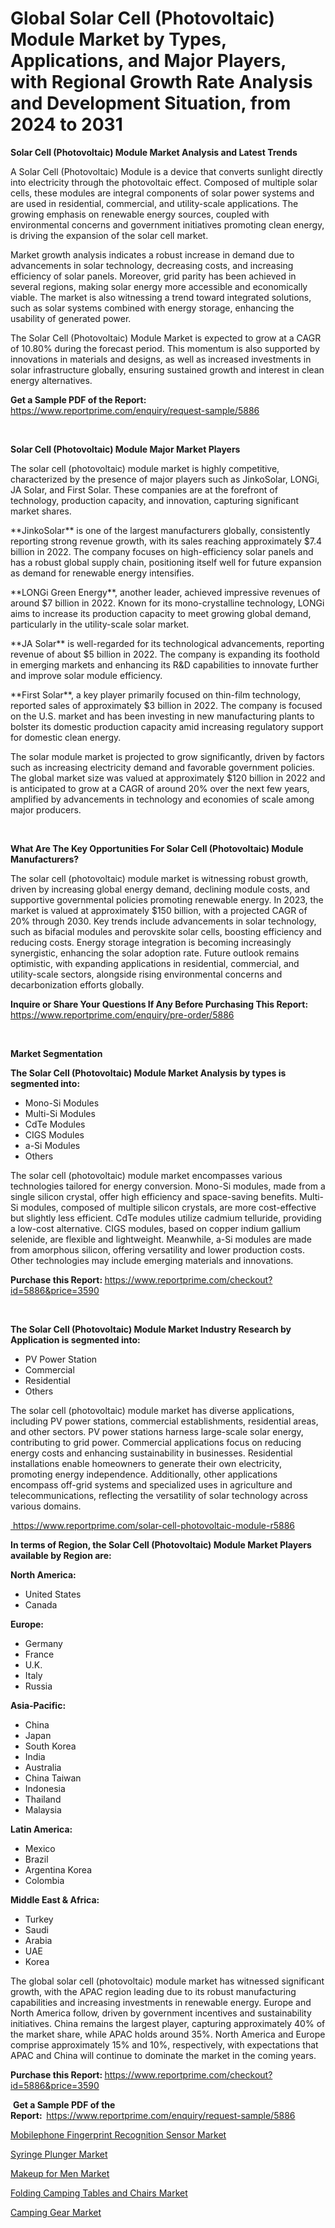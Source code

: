 <p><h1>Global Solar Cell (Photovoltaic) Module Market by Types, Applications, and Major Players, with Regional Growth Rate Analysis and Development Situation, from 2024 to 2031</h1></p><p><strong>Solar Cell (Photovoltaic) Module Market Analysis and Latest Trends</strong></p>
<p><p>A Solar Cell (Photovoltaic) Module is a device that converts sunlight directly into electricity through the photovoltaic effect. Composed of multiple solar cells, these modules are integral components of solar power systems and are used in residential, commercial, and utility-scale applications. The growing emphasis on renewable energy sources, coupled with environmental concerns and government initiatives promoting clean energy, is driving the expansion of the solar cell market.</p><p>Market growth analysis indicates a robust increase in demand due to advancements in solar technology, decreasing costs, and increasing efficiency of solar panels. Moreover, grid parity has been achieved in several regions, making solar energy more accessible and economically viable. The market is also witnessing a trend toward integrated solutions, such as solar systems combined with energy storage, enhancing the usability of generated power.</p><p>The Solar Cell (Photovoltaic) Module Market is expected to grow at a CAGR of 10.80% during the forecast period. This momentum is also supported by innovations in materials and designs, as well as increased investments in solar infrastructure globally, ensuring sustained growth and interest in clean energy alternatives.</p></p>
<p><strong>Get a Sample PDF of the Report:&nbsp;</strong> <a href="https://www.reportprime.com/enquiry/request-sample/5886?utm_campaign=1903&utm_medium=2&utm_source=Github&utm_content=ia&utm_term=24122024&utm_id=solar-cell-photovoltaic-module">https://www.reportprime.com/enquiry/request-sample/5886</a></p>
<p>&nbsp;</p>
<p><strong>Solar Cell (Photovoltaic) Module Major Market Players</strong></p>
<p><p>The solar cell (photovoltaic) module market is highly competitive, characterized by the presence of major players such as JinkoSolar, LONGi, JA Solar, and First Solar. These companies are at the forefront of technology, production capacity, and innovation, capturing significant market shares.</p><p>**JinkoSolar** is one of the largest manufacturers globally, consistently reporting strong revenue growth, with its sales reaching approximately $7.4 billion in 2022. The company focuses on high-efficiency solar panels and has a robust global supply chain, positioning itself well for future expansion as demand for renewable energy intensifies.</p><p>**LONGi Green Energy**, another leader, achieved impressive revenues of around $7 billion in 2022. Known for its mono-crystalline technology, LONGi aims to increase its production capacity to meet growing global demand, particularly in the utility-scale solar market.</p><p>**JA Solar** is well-regarded for its technological advancements, reporting revenue of about $5 billion in 2022. The company is expanding its foothold in emerging markets and enhancing its R&D capabilities to innovate further and improve solar module efficiency.</p><p>**First Solar**, a key player primarily focused on thin-film technology, reported sales of approximately $3 billion in 2022. The company is focused on the U.S. market and has been investing in new manufacturing plants to bolster its domestic production capacity amid increasing regulatory support for domestic clean energy.</p><p>The solar module market is projected to grow significantly, driven by factors such as increasing electricity demand and favorable government policies. The global market size was valued at approximately $120 billion in 2022 and is anticipated to grow at a CAGR of around 20% over the next few years, amplified by advancements in technology and economies of scale among major producers.</p></p>
<p>&nbsp;</p>
<p><strong>What Are The Key Opportunities For Solar Cell (Photovoltaic) Module Manufacturers?</strong></p>
<p><p>The solar cell (photovoltaic) module market is witnessing robust growth, driven by increasing global energy demand, declining module costs, and supportive governmental policies promoting renewable energy. In 2023, the market is valued at approximately $150 billion, with a projected CAGR of 20% through 2030. Key trends include advancements in solar technology, such as bifacial modules and perovskite solar cells, boosting efficiency and reducing costs. Energy storage integration is becoming increasingly synergistic, enhancing the solar adoption rate. Future outlook remains optimistic, with expanding applications in residential, commercial, and utility-scale sectors, alongside rising environmental concerns and decarbonization efforts globally.</p></p>
<p><strong>Inquire or Share Your Questions If Any Before Purchasing This Report:</strong> <a href="https://www.reportprime.com/enquiry/pre-order/5886?utm_campaign=1903&utm_medium=2&utm_source=Github&utm_content=ia&utm_term=24122024&utm_id=solar-cell-photovoltaic-module">https://www.reportprime.com/enquiry/pre-order/5886</a></p>
<p>&nbsp;</p>
<p><strong>Market Segmentation</strong></p>
<p><strong>The Solar Cell (Photovoltaic) Module Market Analysis by types is segmented into:</strong></p>
<p><ul><li>Mono-Si Modules</li><li>Multi-Si Modules</li><li>CdTe Modules</li><li>CIGS Modules</li><li>a-Si Modules</li><li>Others</li></ul></p>
<p><p>The solar cell (photovoltaic) module market encompasses various technologies tailored for energy conversion. Mono-Si modules, made from a single silicon crystal, offer high efficiency and space-saving benefits. Multi-Si modules, composed of multiple silicon crystals, are more cost-effective but slightly less efficient. CdTe modules utilize cadmium telluride, providing a low-cost alternative. CIGS modules, based on copper indium gallium selenide, are flexible and lightweight. Meanwhile, a-Si modules are made from amorphous silicon, offering versatility and lower production costs. Other technologies may include emerging materials and innovations.</p></p>
<p><strong>Purchase this Report:&nbsp;</strong><a href="https://www.reportprime.com/checkout?id=5886&price=3590&utm_campaign=1903&utm_medium=2&utm_source=Github&utm_content=ia&utm_term=24122024&utm_id=solar-cell-photovoltaic-module">https://www.reportprime.com/checkout?id=5886&price=3590</a></p>
<p>&nbsp;</p>
<p><strong>The Solar Cell (Photovoltaic) Module Market Industry Research by Application is segmented into:</strong></p>
<p><ul><li>PV Power Station</li><li>Commercial</li><li>Residential</li><li>Others</li></ul></p>
<p><p>The solar cell (photovoltaic) module market has diverse applications, including PV power stations, commercial establishments, residential areas, and other sectors. PV power stations harness large-scale solar energy, contributing to grid power. Commercial applications focus on reducing energy costs and enhancing sustainability in businesses. Residential installations enable homeowners to generate their own electricity, promoting energy independence. Additionally, other applications encompass off-grid systems and specialized uses in agriculture and telecommunications, reflecting the versatility of solar technology across various domains.</p></p>
<p><a href="https://www.reportprime.com/solar-cell-photovoltaic-module-r5886?utm_campaign=1903&utm_medium=2&utm_source=Github&utm_content=ia&utm_term=24122024&utm_id=solar-cell-photovoltaic-module">&nbsp;https://www.reportprime.com/solar-cell-photovoltaic-module-r5886</a></p>
<p><strong>In terms of Region, the Solar Cell (Photovoltaic) Module Market Players available by Region are:</strong></p>
<p>
    <p> <strong> North America: </strong>
        <ul>
            <li>United States</li>
            <li>Canada</li>
        </ul>
        </p> 
    <p> <strong> Europe: </strong>
        <ul>
            <li>Germany</li>
            <li>France</li>
            <li>U.K.</li>
            <li>Italy</li>
            <li>Russia</li>
        </ul>
        </p> 
    <p> <strong> Asia-Pacific: </strong>
        <ul>
            <li>China</li>
            <li>Japan</li>
            <li>South Korea</li>
            <li>India</li>
            <li>Australia</li>
            <li>China Taiwan</li>
            <li>Indonesia</li>
            <li>Thailand</li>
            <li>Malaysia</li>
        </ul>
        </p> 
    <p> <strong> Latin America: </strong>
        <ul>
            <li>Mexico</li>
            <li>Brazil</li>
            <li>Argentina Korea</li>
            <li>Colombia</li>
        </ul>
        </p> 
    <p> <strong> Middle East & Africa: </strong>
        <ul>
            <li>Turkey</li>
            <li>Saudi</li>
            <li>Arabia</li>
            <li>UAE</li>
            <li>Korea</li>
        </ul>
    </p>
    </p>
<p><p>The global solar cell (photovoltaic) module market has witnessed significant growth, with the APAC region leading due to its robust manufacturing capabilities and increasing investments in renewable energy. Europe and North America follow, driven by government incentives and sustainability initiatives. China remains the largest player, capturing approximately 40% of the market share, while APAC holds around 35%. North America and Europe comprise approximately 15% and 10%, respectively, with expectations that APAC and China will continue to dominate the market in the coming years.</p></p>
<p><strong>Purchase this Report: </strong><a href="https://www.reportprime.com/checkout?id=5886&price=3590&utm_campaign=1903&utm_medium=2&utm_source=Github&utm_content=ia&utm_term=24122024&utm_id=solar-cell-photovoltaic-module">https://www.reportprime.com/checkout?id=5886&price=3590</a></p>
<p>&nbsp;<strong>Get a Sample PDF of the Report:&nbsp;&nbsp;</strong><a href="https://www.reportprime.com/enquiry/request-sample/5886?utm_campaign=1903&utm_medium=2&utm_source=Github&utm_content=ia&utm_term=24122024&utm_id=solar-cell-photovoltaic-module">https://www.reportprime.com/enquiry/request-sample/5886</a></p>
<p><strong></strong></p>
<p><p><a href="https://github.com/ashepherd82/Market-Research-Report-List-6/blob/main/mobilephone-fingerprint-recognition-sensor-market.md?utm_campaign=1903&utm_medium=2&utm_source=Github&utm_content=ia&utm_term=24122024&utm_id=solar-cell-photovoltaic-module">Mobilephone Fingerprint Recognition Sensor Market</a></p><p><a href="https://www.linkedin.com/pulse/global-overview-syringe-plunger-market-revenue-share-player-sales-aavtc?utm_campaign=1903&utm_medium=2&utm_source=Github&utm_content=ia&utm_term=24122024&utm_id=solar-cell-photovoltaic-module">Syringe Plunger Market</a></p><p><a href="https://www.linkedin.com/pulse/market-size-scope-makeup-men-forecasted-growth-cagr-144-from-7itlc?utm_campaign=1903&utm_medium=2&utm_source=Github&utm_content=ia&utm_term=24122024&utm_id=solar-cell-photovoltaic-module">Makeup for Men Market</a></p><p><a href="https://www.linkedin.com/pulse/folding-camping-tables-chairsmarketinsightsmarketsizeandgrowthprospectswithanestimatedcagrof145from2024to2031-kpp6c?utm_campaign=1903&utm_medium=2&utm_source=Github&utm_content=ia&utm_term=24122024&utm_id=solar-cell-photovoltaic-module">Folding Camping Tables and Chairs Market</a></p><p><a href="https://www.linkedin.com/pulse/positive-growth-outlook-global-camping-gear-market-forecasting-bbevc?utm_campaign=1903&utm_medium=2&utm_source=Github&utm_content=ia&utm_term=24122024&utm_id=solar-cell-photovoltaic-module">Camping Gear Market</a></p></p>